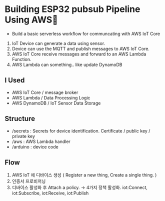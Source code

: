 # Building ESP32 pubsub Pipeline Using AWS💁

- Build a basic serverless workflow for communcating with AWS IoT Core

1. IoT Device can generate a data using sensor.
2. Device can use the MQTT and publish messages to AWS IoT Core.
3. AWS IoT Core receive messages and forward to an AWS Lambda Function.
4. AWS Lambda can something.. like update DynamoDB

## I Used
- AWS IoT Core / message broker 
- AWS Lambda / Data Processing Logic 
- AWS DynamoDB / IoT Sensor Data Storage

## Structure
- /secrets : Secrets for device identification. Certificate / public key / private key 
- /aws : AWS Lambda handler 
- /arduino : device code

## Flow
1. AWS IoT 에 디바이스 생성 ( Register a new thing, Create a single thing. )
2. 인증서 프로비저닝
3. 디바이스 활성화 후 Attach a policy. -> 4가지 정책 활성화. iot:Connect, iot:Subscribe, iot:Receive, iot:Publish
